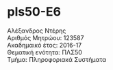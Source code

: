 # pls50-E6
Αλέξανδρος Ντέρης  
Αριθμός Μητρώου: 123587  
Ακαδημαικό έτος: 2016-17  
Θεματική ενότητα: ΠΛΣ50  
Τμήμα: Πληροφοριακά Συστήματα  
